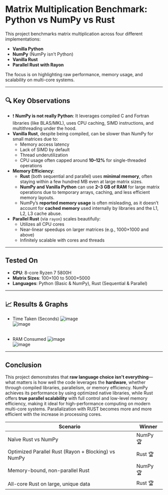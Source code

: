 # Matrix Multiplication Benchmark: Python vs NumPy vs Rust

This project benchmarks matrix multiplication across four different implementations:
- **Vanilla Python**
- **NumPy** (NumPy isn't Python)
- **Vanilla Rust**
- **Parallel Rust with Rayon**

The focus is on highlighting raw performance, memory usage, and scalability on multi-core systems.

---

## 🔍 Key Observations

- ❗ **NumPy is not really Python**: It leverages compiled C and Fortran libraries (like BLAS/MKL), uses CPU caching, SIMD instructions, and multithreading under the hood.
- **Vanilla Rust**, despite being compiled, can be slower than NumPy for small matrices due to:
  - Memory access latency
  - Lack of SIMD by default
  - Thread underutilization
  - CPU usage often capped around **10–12%** for single-threaded operations
- **Memory Efficiency**:
  - **Rust** (both sequential and parallel) uses **minimal memory**, often staying within a few hundred MB even at large matrix sizes.
  - **NumPy and Vanilla Python** can use **2–3 GB of RAM** for large matrix operations due to temporary arrays, caching, and less efficient memory layouts.
  - NumPy’s **reported memory usage** is often misleading, as it doesn’t account for **cached memory** used internally by libraries and the L1, L2, L3 cache abuse.
- **Parallel Rust** (via `rayon`) scales beautifully:
  - Utilizes all CPU cores
  - Near-linear speedups on larger matrices (e.g., 1000×1000 and above)
  - Infinitely scalable with cores and threads

---

## Tested On

- **CPU**: 8-core Ryzen 7 5800H
- **Matrix Sizes**: 100×100 to 5000×5000
- **Languages**: Python (Basic & NumPy), Rust (Sequential & Parallel)

---

## 📈 Results & Graphs

- Time Taken (Seconds)
  ![image](https://github.com/user-attachments/assets/d8a9005c-4d5d-4062-88de-ab563e7f10a6)<br>
  ![image](https://github.com/user-attachments/assets/24f77949-664b-4f31-bde6-d50aa431bcc4)<br><br>

- RAM Consumed
  ![image](https://github.com/user-attachments/assets/5d54b418-1ea3-457b-a541-a1ce3f7a4152)<br>
  ![image](https://github.com/user-attachments/assets/162c2670-87d6-4b9f-95b5-a737a41d1a45)

---

## Conclusion

This project demonstrates that **raw language choice isn't everything**—what matters is how well the code leverages the **hardware**, whether through compiled libraries, parallelism, or memory efficiency. NumPy achieves its performance by using optimized native libraries, while Rust offers **true parallel scalability** with full control and low-level memory efficiency, making it ideal for high-performance computing on modern multi-core systems. Parallalization with RUST becomes more and more efficient with the increase in processing cores.

| Scenario                                               | Winner     |
|--------------------------------------------------------|------------|
| Naïve Rust vs NumPy                                    | NumPy 🏆    |
| Optimized Parallel Rust (Rayon + Blocking) vs NumPy    | Rust 🏆     |
| Memory-bound, non-parallel Rust                        | NumPy 🏆    |
| All-core Rust on large, unique data                    | Rust 🏆     |

